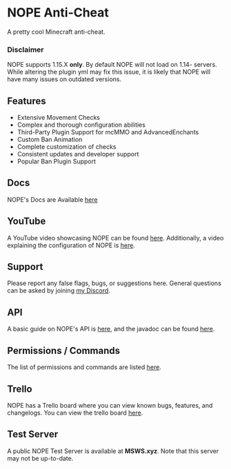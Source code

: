 # NOPE Anti-Cheat
A pretty cool Minecraft anti-cheat.

### Disclaimer
NOPE supports 1.15.X **only**. By default NOPE will not load on 1.14- servers. While altering the plugin yml may fix this issue, it is likely that NOPE will have many issues on outdated versions.

## Features
* Extensive Movement Checks
* Complex and thorough configuration abilities
* Third-Party Plugin Support for mcMMO and AdvancedEnchants
* Custom Ban Animation
* Complete customization of checks
* Consistent updates and developer support
* Popular Ban Plugin Support

## Docs

NOPE's Docs are Available [here](https://steviebeenz.github.io/nopeac/docs) 

## YouTube
A YouTube video showcasing NOPE can be found [here](https://www.youtube.com/watch?v=QNumBz-Phwg).
Additionally, a video explaining the configuration of NOPE is [here](https://www.youtube.com/watch?v=XVuXKsJEAkQ).

## Support
Please report any false flags, bugs, or suggestions here. General questions can be asked by joining [my Discord](https://nope.msws.xyz/discord).

## API
A basic guide on NOPE's API is [here](https://github.com/MSWS/NOPE/wiki/API), and the javadoc can be found [here](http://docs.msws.xyz).

## Permissions / Commands
The list of permissions and commands are listed [here](https://steviebeenz.github.io/nopeac/docs).

## Trello
NOPE has a Trello board where you can view known bugs, features, and changelogs. You can view the trello board [here](https://nope.msws.xyz/trello).

## Test Server
A public NOPE Test Server is available at **MSWS.xyz**. Note that this server may not be up-to-date.
